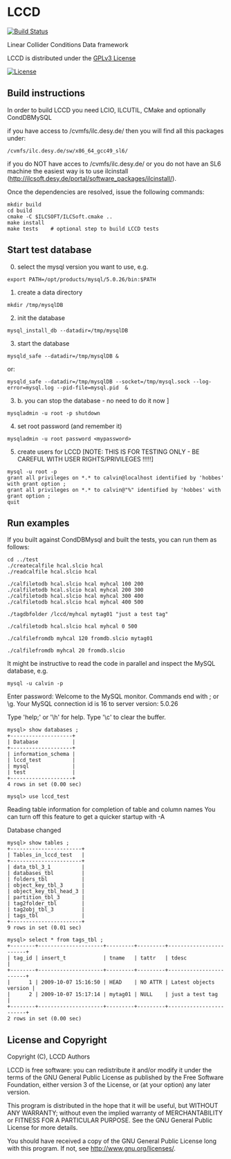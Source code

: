 # LCCD
[![Build Status](https://travis-ci.org/iLCSoft/LCCD.svg?branch=master)](https://travis-ci.org/iLCSoft/LCCD)

Linear Collider Conditions Data framework

LCCD is distributed under the [GPLv3 License](http://www.gnu.org/licenses/gpl-3.0.en.html)

[![License](https://www.gnu.org/graphics/gplv3-127x51.png)](https://www.gnu.org/licenses/gpl-3.0.en.html)


## Build instructions
In order to build LCCD you need LCIO, ILCUTIL, CMake and optionally CondDBMySQL

if you have access to /cvmfs/ilc.desy.de/ then you will find all this packages under:
```
/cvmfs/ilc.desy.de/sw/x86_64_gcc49_sl6/
```

if you do NOT have acces to /cvmfs/ilc.desy.de/ or you do not have an SL6 machine the easiest way is to use ilcinstall (http://ilcsoft.desy.de/portal/software_packages/ilcinstall/).

Once the dependencies are resolved, issue the following commands:
```
mkdir build
cd build
cmake -C $ILCSOFT/ILCSoft.cmake ..
make install
make tests    # optional step to build LCCD tests
```

## Start test database

0. select the mysql version you want to use, e.g.
```
export PATH=/opt/products/mysql/5.0.26/bin:$PATH
```

1. create a data directory
```
mkdir /tmp/mysqlDB
```
2. init the database
```
mysql_install_db --datadir=/tmp/mysqlDB
```
3. start the database
```
mysqld_safe --datadir=/tmp/mysqlDB &
```
or:
```
mysqld_safe --datadir=/tmp/mysqlDB --socket=/tmp/mysql.sock --log-error=mysql.log --pid-file=mysql.pid  &
```
3. b. you can stop the database  - no need to do it now ]
```
mysqladmin -u root -p shutdown  
```
4. set root password (and remember it)
```
mysqladmin -u root password <mypassword>
```
5. create users for LCCD [NOTE: THIS IS FOR TESTING ONLY - BE CAREFUL WITH USER RIGHTS/PRIVILEGES !!!!!]
```
mysql -u root -p 
grant all privileges on *.* to calvin@localhost identified by 'hobbes' with grant option ;
grant all privileges on *.* to calvin@"%" identified by 'hobbes' with grant option ; 
quit
```

## Run examples
If you built against CondDBMysql and built the tests, you can run them as follows:
```
cd ../test
./createcalfile hcal.slcio hcal
./readcalfile hcal.slcio hcal

./calfiletodb hcal.slcio hcal myhcal 100 200
./calfiletodb hcal.slcio hcal myhcal 200 300
./calfiletodb hcal.slcio hcal myhcal 300 400
./calfiletodb hcal.slcio hcal myhcal 400 500

./tagdbfolder /lccd/myhcal mytag01 "just a test tag"

./calfiletodb hcal.slcio hcal myhcal 0 500

./calfilefromdb myhcal 120 fromdb.slcio mytag01

./calfilefromdb myhcal 20 fromdb.slcio 
```


It might be instructive to read the code in parallel and inspect the MySQL database, e.g. 
```
mysql -u calvin -p
```
Enter password:
Welcome to the MySQL monitor.  Commands end with ; or \g.
Your MySQL connection id is 16 to server version: 5.0.26

Type 'help;' or '\h' for help. Type '\c' to clear the buffer.

```
mysql> show databases ;
+--------------------+
| Database           |
+--------------------+
| information_schema |
| lccd_test          |
| mysql              |
| test               |
+--------------------+
4 rows in set (0.00 sec)
```
```
mysql> use lccd_test
```
Reading table information for completion of table and column names
You can turn off this feature to get a quicker startup with -A

Database changed

```
mysql> show tables ;
+-----------------------+
| Tables_in_lccd_test   |
+-----------------------+
| data_tbl_3_1          |
| databases_tbl         |
| folders_tbl           |
| object_key_tbl_3      |
| object_key_tbl_head_3 |
| partition_tbl_3       |
| tag2folder_tbl        |
| tag2obj_tbl_3         |
| tags_tbl              |
+-----------------------+
9 rows in set (0.01 sec)
```
```
mysql> select * from tags_tbl ;
+--------+---------------------+---------+---------+------------------------+
| tag_id | insert_t            | tname   | tattr   | tdesc                  |
+--------+---------------------+---------+---------+------------------------+
|      1 | 2009-10-07 15:16:50 | HEAD    | NO ATTR | Latest objects version |
|      2 | 2009-10-07 15:17:14 | mytag01 | NULL    | just a test tag        |
+--------+---------------------+---------+---------+------------------------+
2 rows in set (0.00 sec)
```



## License and Copyright
Copyright (C), LCCD Authors

LCCD is free software: you can redistribute it and/or modify it under the terms of the GNU General Public License as published by the Free Software Foundation, either version 3 of the License, or (at your option) any later version.

This program is distributed in the hope that it will be useful, but WITHOUT ANY WARRANTY; without even the implied warranty of MERCHANTABILITY or FITNESS FOR A PARTICULAR PURPOSE.  See the GNU General Public License for more details.

You should have received a copy of the GNU General Public License long with this program.  If not, see <http://www.gnu.org/licenses/>.
